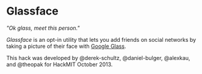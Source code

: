 # Glassface

_"Ok glass, meet this person."_

_Glassface_ is an opt-in utility that lets you add friends on social networks by taking a picture of their face with [Google Glass](https://glass.google.com). 

This hack was developed by @derek-schultz, @daniel-bulger, @alexkau, and @theopak for HackMIT October 2013.

